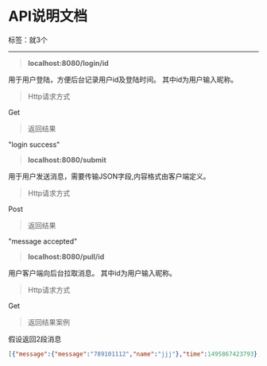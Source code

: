 ﻿# API说明文档

标签：就3个

---

>**localhost:8080/login/id**

用于用户登陆，方便后台记录用户id及登陆时间。
其中id为用户输入昵称。

>Http请求方式

Get

>返回结果

"login success"


>**localhost:8080/submit**

用于用户发送消息，需要传输JSON字段,内容格式由客户端定义。

>Http请求方式

Post

>返回结果

"message accepted"

>**localhost:8080/pull/id**

用户客户端向后台拉取消息。
其中id为用户输入昵称。
>Http请求方式

Get
>返回结果案例

假设返回2段消息
```json
[{"message":{"message":"789101112","name":"jjj"},"time":1495867423793},{"message":{"message":"123456","name":"iiii"},"time":1495867408360}]
```






